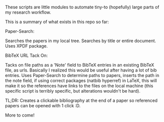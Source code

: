 These scripts are little modules to automate tiny-to (hopefully) large parts of my research workflow.

This is a summary of what exists in this repo so far:

Paper-Search:

Searches the papers in my local tree. Searches by title or entire document.
Uses XPDF package.

BibTeX URL Tack On:

Tacks on file paths as a 'Note' field to BibTeX entries in an existing BibTeX file, as urls.
Basically I realized this would be useful after having a lot of bib entries.
Uses Paper-Search to determine paths to papers, inserts the path in the note field, if using
correct packages (natbib hyperref) in LaTeX, this will make it so the references have links
to the files on the local machine (this specific script is terribly specific, but alterations wouldn't be hard).

TL;DR: Creates a clickable bibliography at the end of a paper so referenced papers can be opened with 1 click :D.

More to come!
